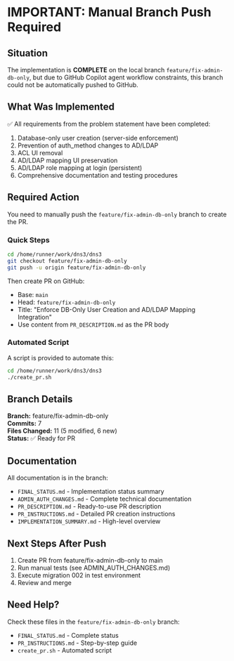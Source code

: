 # IMPORTANT: Manual Branch Push Required

## Situation

The implementation is **COMPLETE** on the local branch `feature/fix-admin-db-only`, but due to GitHub Copilot agent workflow constraints, this branch could not be automatically pushed to GitHub.

## What Was Implemented

✅ All requirements from the problem statement have been completed:
1. Database-only user creation (server-side enforcement)
2. Prevention of auth_method changes to AD/LDAP  
3. ACL UI removal
4. AD/LDAP mapping UI preservation
5. AD/LDAP role mapping at login (persistent)
6. Comprehensive documentation and testing procedures

## Required Action

You need to manually push the `feature/fix-admin-db-only` branch to create the PR.

### Quick Steps

```bash
cd /home/runner/work/dns3/dns3
git checkout feature/fix-admin-db-only
git push -u origin feature/fix-admin-db-only
```

Then create PR on GitHub:
- Base: `main`
- Head: `feature/fix-admin-db-only`
- Title: "Enforce DB-Only User Creation and AD/LDAP Mapping Integration"
- Use content from `PR_DESCRIPTION.md` as the PR body

### Automated Script

A script is provided to automate this:
```bash
cd /home/runner/work/dns3/dns3
./create_pr.sh
```

## Branch Details

**Branch:** feature/fix-admin-db-only  
**Commits:** 7  
**Files Changed:** 11 (5 modified, 6 new)  
**Status:** ✅ Ready for PR

## Documentation

All documentation is in the branch:
- `FINAL_STATUS.md` - Implementation status summary
- `ADMIN_AUTH_CHANGES.md` - Complete technical documentation
- `PR_DESCRIPTION.md` - Ready-to-use PR description
- `PR_INSTRUCTIONS.md` - Detailed PR creation instructions
- `IMPLEMENTATION_SUMMARY.md` - High-level overview

## Next Steps After Push

1. Create PR from feature/fix-admin-db-only to main
2. Run manual tests (see ADMIN_AUTH_CHANGES.md)
3. Execute migration 002 in test environment
4. Review and merge

## Need Help?

Check these files in the `feature/fix-admin-db-only` branch:
- `FINAL_STATUS.md` - Complete status
- `PR_INSTRUCTIONS.md` - Step-by-step guide
- `create_pr.sh` - Automated script
